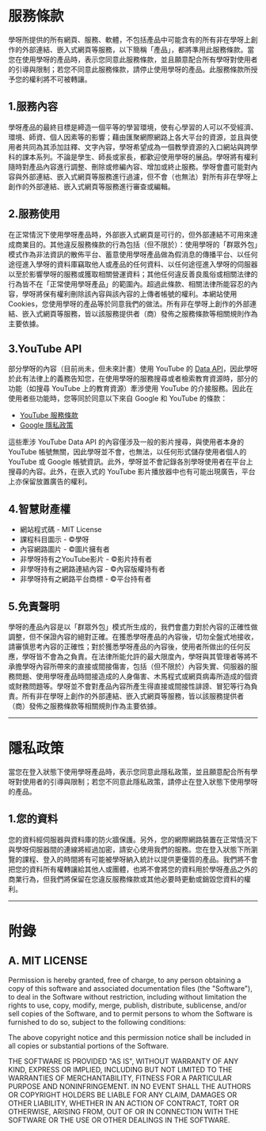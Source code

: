 # 服務條款


學呀所提供的所有網頁、服務、軟體，不包括產品中可能含有的所有非在學呀上創作的外部連結、嵌入式網頁等服務，以下簡稱「產品」，都將準用此服務條款。當您在使用學呀的產品時，表示您同意此服務條款，並且願意配合所有學呀對使用者的引導與限制；若您不同意此服務條款，請停止使用學呀的產品。此服務條款所授予您的權利將不可被轉讓。

## 1.服務內容

學呀產品的最終目標是締造一個平等的學習環境，使有心學習的人可以不受經濟、環境、師資、個人因素等的影響；藉由匯聚網際網路上各大平台的資源，並且與使用者共同為其添加註釋、文字內容，學呀希望成為一個教學資源的入口網站與跨學科的課本系列。不論是學生、師長或家長，都歡迎使用學呀的展品。學呀將有權利隨時對產品內容進行調整、刪除或修編內容、增加或終止服務。學呀會盡可能對內容與外部連結、嵌入式網頁等服務進行過濾，但不會（也無法）對所有非在學呀上創作的外部連結、嵌入式網頁等服務進行審查或編輯。

## 2.服務使用

在正常情況下使用學呀產品時，外部嵌入式網頁是可行的，但外部連結不可用來達成商業目的。其他違反服務條款的行為包括（但不限於）：使用學呀的「群眾外包」模式作為非法資訊的散佈平台、蓄意使用學呀產品做為假消息的傳播平台、以任何途徑進入學呀的資料庫竊取他人或產品的任何資料、以任何途徑進入學呀的伺服器以至於影響學呀的服務或獲取相關營運資料；其他任何違反善良風俗或相關法律的行為皆不在「正常使用學呀產品」的範圍內。超過此條款、相關法律所能容忍的內容，學呀將保有權利刪除該內容與該內容的上傳者帳號的權利。本網站使用Cookies，您使用學呀的產品等於同意我們的做法。所有非在學呀上創作的外部連結、嵌入式網頁等服務，皆以該服務提供者（商）發佈之服務條款等相關規則作為主要依據。

## 3.YouTube API

部分學呀的內容（目前尚未，但未來計畫）使用 YouTube 的 [Data API](https://developers.google.com/youtube/v3/)，因此學呀於此有法律上的義務告知您，在使用學呀的服務搜尋或者檢索教育資源時，部分的功能（如搜尋 YouTube 上的教育資源）牽涉使用 YouTube 的介接服務。因此在使用者些功能時，您等同於同意以下來自 Google 和 YouTube 的條款：
- [YouTube 服務條款](https://www.youtube.com/t/terms)
- [Google 隱私政策](https://policies.google.com/privacy?hl=zh-TW)

這些牽涉 YouTube Data API 的內容僅涉及一般的影片搜尋，與使用者本身的 YouTube 帳號無關，因此學呀並不會，也無法，以任何形式儲存使用者個人的 YouTube 或 Google 帳號資訊。此外，學呀並不會記錄各別學呀使用者在平台上搜尋的內容。此外，在嵌入式的 YouTube 影片播放器中也有可能出現廣告，平台上亦保留放置廣告的權利。

## 4.智慧財產權

- 網站程式碼 - MIT License
- 課程科目圖示 - ©學呀
- 內容網路圖片 - ©圖片擁有者
- 非學呀持有之YouTube影片 - ©影片持有者
- 非學呀持有之網路連結內容 - ©內容版權持有者
- 非學呀持有之網路平台商標 - ©平台持有者

## 5.免責聲明

學呀的產品內容是以「群眾外包」模式所生成的，我們會盡力對於內容的正確性做調整，但不保證內容的絕對正確。在獲悉學呀產品的內容後，切勿全盤式地接收，請審慎思考內容的正確性；對於獲悉學呀產品的內容後，使用者所做出的任何反應，學呀皆不會為之負責。在法律所能允許的最大限度內，學呀與其管理者等將不承擔學呀內容所帶來的直接或間接傷害，包括（但不限於）內容失實、伺服器的服務問題、使用學呀產品時間接造成的人身傷害、木馬程式或網頁病毒所造成的個資或財務問題等。學呀並不會對產品內容所產生得直接或間接性誹謗、冒犯等行為負責。所有非在學呀上創作的外部連結、嵌入式網頁等服務，皆以該服務提供者（商）發佈之服務條款等相關規則作為主要依據。

---

# 隱私政策


當您在登入狀態下使用學呀產品時，表示您同意此隱私政策，並且願意配合所有學呀對使用者的引導與限制；若您不同意此隱私政策，請停止在登入狀態下使用學呀的產品。

## 1.您的資料

您的資料經伺服器與資料庫的防火牆保護。另外，您的網際網路裝置在正常情況下與學呀伺服器間的連線將經過加密，請安心使用我們的服務。您在登入狀態下所瀏覽的課程、登入的時間將有可能被學呀納入統計以提供更優質的產品。我們將不會把您的資料所有權轉讓給其他人或團體，也將不會將您的資料用於學呀產品之外的商業行為，但我們將保留在您違反服務條款或其他必要時更動或銷毀您資料的權利。

---

# 附錄


## A. MIT LICENSE

Permission is hereby granted, free of charge, to any person obtaining a copy of this software and associated documentation files (the "Software"), to deal in the Software without restriction, including without limitation the rights to use, copy, modify, merge, publish, distribute, sublicense, and/or sell copies of the Software, and to permit persons to whom the Software is furnished to do so, subject to the following conditions:

The above copyright notice and this permission notice shall be included in all copies or substantial portions of the Software.

THE SOFTWARE IS PROVIDED "AS IS", WITHOUT WARRANTY OF ANY KIND, EXPRESS OR IMPLIED, INCLUDING BUT NOT LIMITED TO THE WARRANTIES OF MERCHANTABILITY, FITNESS FOR A PARTICULAR PURPOSE AND NONINFRINGEMENT. IN NO EVENT SHALL THE AUTHORS OR COPYRIGHT HOLDERS BE LIABLE FOR ANY CLAIM, DAMAGES OR OTHER LIABILITY, WHETHER IN AN ACTION OF CONTRACT, TORT OR OTHERWISE, ARISING FROM, OUT OF OR IN CONNECTION WITH THE SOFTWARE OR THE USE OR OTHER DEALINGS IN THE SOFTWARE.